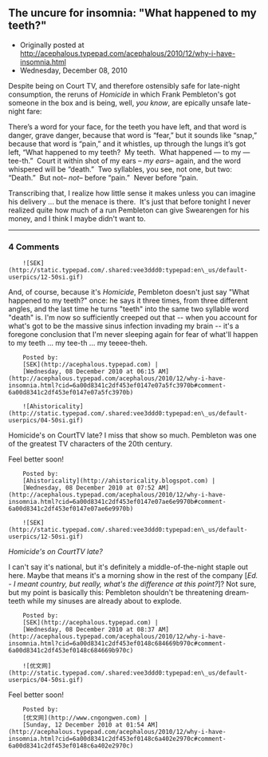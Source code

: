 ## The uncure for insomnia: "What happened to my teeth?"

 * Originally posted at http://acephalous.typepad.com/acephalous/2010/12/why-i-have-insomnia.html
 * Wednesday, December 08, 2010



			

Despite being on Court TV, and therefore ostensibly safe for late-night consumption, the reruns of _Homicide_ in which Frank Pembleton's got someone in the box and is being, well, _you know_, are epically unsafe late-night fare:

There’s a word for your face, for the teeth you have left, and that word is danger, grave danger, because that word is “fear,” but it sounds like “snap,” because that word is “pain,” and it whistles, up through the lungs it’s got left, “What happened to my teeth?  My teeth.  What happened — to my — tee-th.”  Court it within shot of my ears – _my ears_– again, and the word whispered will be “death.”  Two syllables, you see, not one, but two: “Death.”  But not– _not_– before “pain.”  Never before “pain.

Transcribing  that, I realize how little sense it makes unless you can imagine his delivery ... but the menace is there.  It's just that before tonight I  never realized quite how much of a run Pembleton can give Swearengen for his  money, and I think I maybe didn't want to.

		

* * *

### 4 Comments 

		

                
[]()

	

		![SEK](http://static.typepad.com/.shared:vee3ddd0:typepad:en\_us/default-userpics/12-50si.gif)
	

	

		

And, of course, because it's _Homicide_, Pembleton doesn't just say "What happened to my teeth?" once: he says it three times, from three different angles, and the last time he turns "teeth" into the same two syllable word "death" is.  I'm now so sufficiently creeped out that --  when you account for what's got to be the massive sinus infection invading my brain -- it's a foregone conclusion that I'm never sleeping again for fear of what'll happen to my teeth ... my tee-th ... my teeee-theh.

	

		Posted by:
		[SEK](http://acephalous.typepad.com) |
		[Wednesday, 08 December 2010 at 06:15 AM](http://acephalous.typepad.com/acephalous/2010/12/why-i-have-insomnia.html?cid=6a00d8341c2df453ef0147e07a5fc3970b#comment-6a00d8341c2df453ef0147e07a5fc3970b)

[]()

	

		![Ahistoricality](http://static.typepad.com/.shared:vee3ddd0:typepad:en\_us/default-userpics/04-50si.gif)
	

	

		

Homicide's on CourtTV late? I miss that show so much. Pembleton was one of the greatest TV characters of the 20th century.

Feel better soon!

	

		Posted by:
		[Ahistoricality](http://ahistoricality.blogspot.com) |
		[Wednesday, 08 December 2010 at 07:52 AM](http://acephalous.typepad.com/acephalous/2010/12/why-i-have-insomnia.html?cid=6a00d8341c2df453ef0147e07ae6e9970b#comment-6a00d8341c2df453ef0147e07ae6e9970b)

[]()

	

		![SEK](http://static.typepad.com/.shared:vee3ddd0:typepad:en\_us/default-userpics/12-50si.gif)
	

	

		

_Homicide's on CourtTV late?_ 

I can't say it's national, but it's definitely a middle-of-the-night staple out here.  Maybe that means it's a morning show in the rest of the company [_Ed. - I meant country, but really, what's the difference at this point?_]?  Not sure, but my point is basically this: Pembleton shouldn't be threatening dream-teeth while my sinuses are already about to explode.

	

		Posted by:
		[SEK](http://acephalous.typepad.com) |
		[Wednesday, 08 December 2010 at 08:37 AM](http://acephalous.typepad.com/acephalous/2010/12/why-i-have-insomnia.html?cid=6a00d8341c2df453ef0148c684669b970c#comment-6a00d8341c2df453ef0148c684669b970c)

[]()

	

		![优文网](http://static.typepad.com/.shared:vee3ddd0:typepad:en\_us/default-userpics/04-50si.gif)
	

	

		

Feel better soon!

	

		Posted by:
		[优文网](http://www.cngongwen.com) |
		[Sunday, 12 December 2010 at 01:54 AM](http://acephalous.typepad.com/acephalous/2010/12/why-i-have-insomnia.html?cid=6a00d8341c2df453ef0148c6a402e2970c#comment-6a00d8341c2df453ef0148c6a402e2970c)

		

        